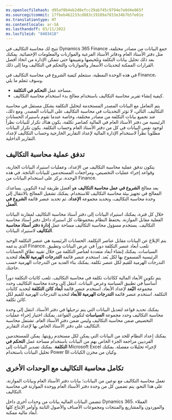 ```yaml
---
ms.openlocfilehash: d95af0b4eb2d8efcc29ab745c9794e7e0d4e065f
ms.sourcegitcommit: 17fbeb462233cd883c19109a7033e34b7b5fe01e
ms.translationtype: HT
ms.contentlocale: ar-SA
ms.lasthandoff: 03/11/2022
ms.locfileid: "8403418"
---
```

تتيح لك محاسبة التكاليف في Dynamics 365 Finance جمع البيانات من مصادر مختلفة، مثل دفتر الأستاذ العام ودفاتر الأستاذ الفرعية والموازنات والمعلومات الإحصائية. يمكنك بعد ذلك تحليل بيانات التكلفة وتلخيصها وتقييمها حتى تتمكن الإدارة من اتخاذ أفضل القرارات الممكنة لتحديثات الأسعار والموازنات والتحكم في التكاليف وما إلى ذلك. 

في هذه الوحدة النمطية، ستتعلم كيفية الشروع في محاسبة التكاليف في Finance، وسوف تتعلم ما يلي.

- مساحة عمل **التحكم في التكلفة**.
- كيفية إنشاء تقرير محاسبة التكاليف باستخدام معالج بدء استخدام محاسبة التكاليف.

يتم التعامل مع البيانات المصدر المستخدمة لتحليل التكلفة بشكل مستقل في محاسبة التكاليف. التالي، لا تؤثر التحديثات في محاسبة التكاليف على البيانات المصدر. ومع ذلك، عند تجميع بيانات التكلفة من مصادر مختلفة، وخاصة عندما تقوم باستيراد الحسابات الرئيسية من دفتر الأستاذ العام في المالية كعناصر تكلفة، يكون هناك تكرار للبيانات نظراً لوجود نفس البيانات في كل من دفتر الأستاذ العام وحساب التكلفة. يكون تكرار البيانات مطلوباً نظراً لاستخدام الإدارة المالية لإعداد التقارير الخارجية وحساب التكاليف لإعداد التقارير الداخلية.

## <a name="cost-accounting-process-flow"></a>تدفق عملية محاسبة التكاليف
يتكون تدفق عملية محاسبة التكاليف من الإعداد، وعمليات استيراد البيانات الجارية، وقواعد إجراء عمليات التخصيص، ومراجعات المستخدمين للبيانات الناتجة. في هذه الوحدة، نركز على استخدام البيانات من Finance.

يعد معالج **الشروع في عمل محاسبة التكاليف** هو أفضل طريقة لبدء التكوين. يساعدك المعالج في تجهيز بيئة محاسبة التكاليف للاستخدام. يمكنك تشغيل المعالج بالانتقال إلى وحدة محاسبة التكاليف، وتحديد مجموعة **الإعداد**، ثم تحديد عنصر قائمة **الشروع في العمل**.

خلال كل فترة، يمكنك استيراد البيانات إلى دفتر أستاذ محاسبة التكاليف لمقارنة البيانات الفعلية مقابل الموازنة. يحتفظ النظام بمحفوظات كل استيراد داخل دفتر أستاذ محاسبة التكاليف. يستخدم مسؤول محاسبة التكاليف مساحة عمل **إدارة دفتر أستاذ محاسبة التكاليف** لاستيراد البيانات.

يتم الإبلاغ عن البيانات مقابل عناصر التكلفة. الحسابات الرئيسية هي عنصر التكلفة الوحيد الذي يدعمه Finance. تلعب أبعاد عنصر التكلفة دوراً في عرض البيانات وتطبيق السياسات. يمكنك إنشاء أبعاد متعددة لعناصر التكلفة من خلال تقييد نطاق الحسابات الرئيسية المسموح بها لكل بُعد. استخدم عنصر قائمة **التدرجات الهرمية للأبعاد** لتحديد التدرجات الهرمية للقيم لكل عنصر تكلفة. يمكنك بناء العديد من التدرجات الهرمية حسب حاجتك.

يتم تكوين الأبعاد المالية ككائنات تكلفة في محاسبة التكاليف. تلعب كائنات التكلفة دوراً أساسياً في تطبيق السياسة وعرض البيانات. انتقل إلى وحدة محاسبة التكاليف وحدد مجموعة **البُعد** لإعداد الأبعاد. استخدم عنصر قائمة **أبعاد كائن التكلفة** لتحديد كائنات التكلفة. استخدم عنصر قائمة **التدرجات الهرمية للأبعاد** لتحديد التدرجات الهرمية للقيم لكل كائن تكلفة.

يمكنك تحديد قواعد لتعديل البيانات التي يتم ترحيلها في دفتر الأستاذ. انتقل إلى وحدة محاسبة التكاليف وحدد مجموعة **السياسات** لتكوين القواعد. يمكنك اختيار إجراء عمليات التخصيص ضمن محاسبة التكاليف وليس ضمن دفتر الأستاذ العام. تشتمل محاسبة التكاليف على دفتر الأستاذ الخاص بها لإعداد التقارير. 

يمكنك إعداد النظام للحد من البيانات التي يمكن لكل مستخدم رؤيتها. يمكن للمستخدمين الفرديين مراجعة الجزء الخاص بهم من البيانات باستخدام مساحة عمل **التحكم في التكلفة**. يمكنك تصدير البيانات إلى Microsoft Excel لإجراء تحليلات مفصلة. يمكنك تحليل البيانات باستخدام Power BI وكيان من مخزن الكيانات.

## <a name="cost-accounting-integration-with-other-modules"></a>تكامل محاسبة التكاليف مع الوحدات الأخرى
تعمل محاسبة التكاليف مع نوعين من البيانات؛ بيانات دفتر الأستاذ العام وبيانات الموازنة. على هذا النحو، يتم تضمين كل من وحدة دفتر الأستاذ العام ووحدة الموازنة في محاسبة التكاليف.

تتضمن البيانات المالية بيانات من وحدات أخرى داخل Dynamics 365. العملاء والموردون والمشاريع والمنتجات ومجموعات الأصناف والأصول الثابتة وأوامر الإنتاج كلها أبعاد مالية ممكنة. 

